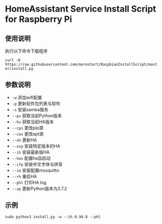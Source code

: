 # HomeAssistant Service Install Script for Raspberry Pi

## 使用说明
执行以下命令下载程序

`curl -O https://raw.githubusercontent.com/morestart/RaspbianInstallScript/master/install.py`
## 参数说明
- `-w` 添加wifi配置
- `-p` 更新软件包列表与软件
- `-s` 安装samba服务
- `--pv` 获取当前Python版本
- `--hv` 获取当前HA版本
- `--cps` 更改pip源
- `--cas` 更改apt源
- `--uh` 更新HA
- `--usp` 安装特定版本的HA
- `--ih` 安装最新版HA
- `--has` 配置ha自启动
- `--ifp` 安装中文字体与拼音
- `--im` 安装配置mosquitto
- `--rh` 重启HA
- `--phl` 打印HA log
- `--up` 更新Python版本为3.7.2


## 示例
`sudo python3 install.py -w --ih 0.94.0 --phl`
